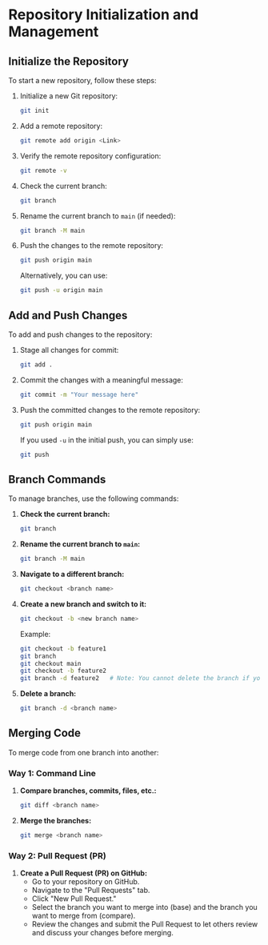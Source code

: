 # Repository Initialization and Management

## Initialize the Repository

To start a new repository, follow these steps:

1. Initialize a new Git repository:

   ```bash
   git init
   ```

2. Add a remote repository:

   ```bash
   git remote add origin <Link>
   ```

3. Verify the remote repository configuration:

   ```bash
   git remote -v
   ```

4. Check the current branch:

   ```bash
   git branch
   ```

5. Rename the current branch to `main` (if needed):

   ```bash
   git branch -M main
   ```

6. Push the changes to the remote repository:
   ```bash
   git push origin main
   ```
   Alternatively, you can use:
   ```bash
   git push -u origin main
   ```

## Add and Push Changes

To add and push changes to the repository:

1. Stage all changes for commit:

   ```bash
   git add .
   ```

2. Commit the changes with a meaningful message:

   ```bash
   git commit -m "Your message here"
   ```

3. Push the committed changes to the remote repository:
   ```bash
   git push origin main
   ```
   If you used `-u` in the initial push, you can simply use:
   ```bash
   git push
   ```

## Branch Commands

To manage branches, use the following commands:

1. **Check the current branch:**

   ```bash
   git branch
   ```

2. **Rename the current branch to `main`:**

   ```bash
   git branch -M main
   ```

3. **Navigate to a different branch:**

   ```bash
   git checkout <branch name>
   ```

4. **Create a new branch and switch to it:**

   ```bash
   git checkout -b <new branch name>
   ```

   Example:

   ```bash
   git checkout -b feature1
   git branch
   git checkout main
   git checkout -b feature2
   git branch -d feature2   # Note: You cannot delete the branch if you are currently on it.
   ```

5. **Delete a branch:**
   ```bash
   git branch -d <branch name>
   ```

## Merging Code

To merge code from one branch into another:

### Way 1: Command Line

1. **Compare branches, commits, files, etc.:**

   ```bash
   git diff <branch name>
   ```

2. **Merge the branches:**
   ```bash
   git merge <branch name>
   ```

### Way 2: Pull Request (PR)

1. **Create a Pull Request (PR) on GitHub:**
   - Go to your repository on GitHub.
   - Navigate to the "Pull Requests" tab.
   - Click "New Pull Request."
   - Select the branch you want to merge into (base) and the branch you want to merge from (compare).
   - Review the changes and submit the Pull Request to let others review and discuss your changes before merging.
